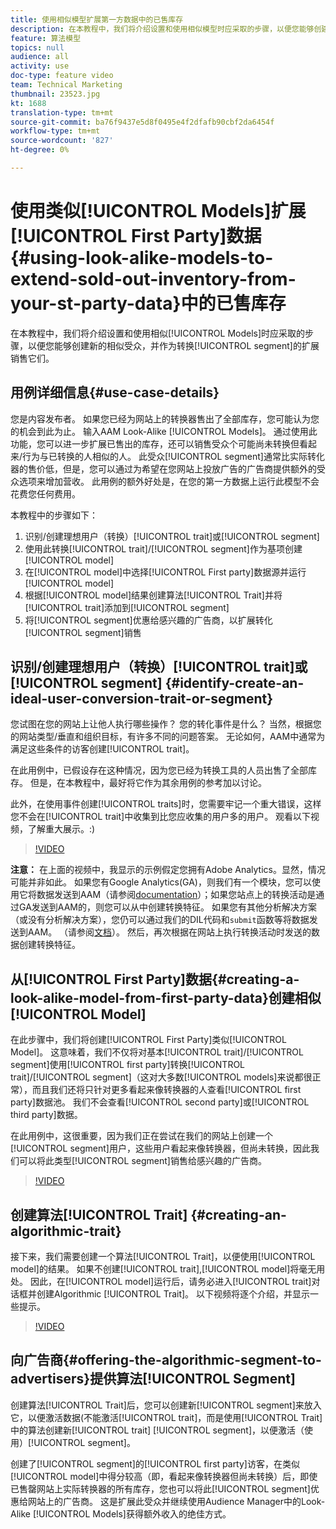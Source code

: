```yaml
---
title: 使用相似模型扩展第一方数据中的已售库存
description: 在本教程中，我们将介绍设置和使用相似模型时应采取的步骤，以便您能够创建新的相似受众，并将它们作为转化细分的扩展进行销售。
feature: 算法模型
topics: null
audience: all
activity: use
doc-type: feature video
team: Technical Marketing
thumbnail: 23523.jpg
kt: 1688
translation-type: tm+mt
source-git-commit: ba76f9437e5d8f0495e4f2dfafb90cbf2da6454f
workflow-type: tm+mt
source-wordcount: '827'
ht-degree: 0%

---
```



# 使用类似[!UICONTROL Models]扩展[!UICONTROL First Party]数据{#using-look-alike-models-to-extend-sold-out-inventory-from-your-st-party-data}中的已售库存

在本教程中，我们将介绍设置和使用相似[!UICONTROL Models]时应采取的步骤，以便您能够创建新的相似受众，并作为转换[!UICONTROL segment]的扩展销售它们。

## 用例详细信息{#use-case-details}

您是内容发布者。 如果您已经为网站上的转换器售出了全部库存，您可能认为您的机会到此为止。 输入AAM Look-Alike [!UICONTROL Models]。 通过使用此功能，您可以进一步扩展已售出的库存，还可以销售受众个可能尚未转换但看起来/行为与已转换的人相似的人。 此受众[!UICONTROL segment]通常比实际转化器的售价低，但是，您可以通过为希望在您网站上投放广告的广告商提供额外的受众选项来增加营收。 此用例的额外好处是，在您的第一方数据上运行此模型不会花费您任何费用。

本教程中的步骤如下：

1. 识别/创建理想用户（转换）[!UICONTROL trait]或[!UICONTROL segment]
1. 使用此转换[!UICONTROL trait]/[!UICONTROL segment]作为基项创建[!UICONTROL model]
1. 在[!UICONTROL model]中选择[!UICONTROL First party]数据源并运行[!UICONTROL model]
1. 根据[!UICONTROL model]结果创建算法[!UICONTROL Trait]并将[!UICONTROL trait]添加到[!UICONTROL segment]
1. 将[!UICONTROL segment]优惠给感兴趣的广告商，以扩展转化[!UICONTROL segment]销售

## 识别/创建理想用户（转换）[!UICONTROL trait]或[!UICONTROL segment] {#identify-create-an-ideal-user-conversion-trait-or-segment}

您试图在您的网站上让他人执行哪些操作？ 您的转化事件是什么？ 当然，根据您的网站类型/垂直和组织目标，有许多不同的问题答案。 无论如何，AAM中通常为满足这些条件的访客创建[!UICONTROL trait]。

在此用例中，已假设存在这种情况，因为您已经为转换工具的人员出售了全部库存。 但是，在本教程中，最好将它作为其余用例的参考加以讨论。

此外，在使用事件创建[!UICONTROL traits]时，您需要牢记一个重大错误，这样您不会在[!UICONTROL trait]中收集到比您应收集的用户多的用户。 观看以下视频，了解重大展示。:)

>[!VIDEO](https://video.tv.adobe.com/v/23431/?quality=12)

**注意：** 在上面的视频中，我显示的示例假定您拥有Adobe Analytics。显然，情况可能并非如此。 如果您有Google Analytics(GA)，则我们有一个模块，您可以使用它将数据发送到AAM（请参阅[documentation](https://marketing.adobe.com/resources/help/en_US/aam/dil-google-universal-analytics.html)）；如果您站点上的转换活动是通过GA发送到AAM的，则您可以从中创建转换特征。 如果您有其他分析解决方案（或没有分析解决方案），您仍可以通过我们的DIL代码和`submit`函数等将数据发送到AAM。 （请参阅[文档](https://marketing.adobe.com/resources/help/en_US/aam/c_dil.html)）。 然后，再次根据在网站上执行转换活动时发送的数据创建转换特征。

## 从[!UICONTROL First Party]数据{#creating-a-look-alike-model-from-first-party-data}创建相似[!UICONTROL Model]

在此步骤中，我们将创建[!UICONTROL First Party]类似[!UICONTROL Model]。 这意味着，我们不仅将对基本[!UICONTROL trait]/[!UICONTROL segment]使用[!UICONTROL first party]转换[!UICONTROL trait]/[!UICONTROL segment]（这对大多数[!UICONTROL models]来说都很正常），而且我们还将只针对更多看起来像转换器的人查看[!UICONTROL first party]数据池。 我们不会查看[!UICONTROL second party]或[!UICONTROL third party]数据。

在此用例中，这很重要，因为我们正在尝试在我们的网站上创建一个[!UICONTROL segment]用户，这些用户看起来像转换器，但尚未转换，因此我们可以将此类型[!UICONTROL segment]销售给感兴趣的广告商。

>[!VIDEO](https://video.tv.adobe.com/v/23504/?quality-12)

## 创建算法[!UICONTROL Trait] {#creating-an-algorithmic-trait}

接下来，我们需要创建一个算法[!UICONTROL Trait]，以便使用[!UICONTROL model]的结果。 如果不创建[!UICONTROL trait],[!UICONTROL model]将毫无用处。 因此，在[!UICONTROL model]运行后，请务必进入[!UICONTROL trait]对话框并创建Algorithmic [!UICONTROL Trait]。 以下视频将逐个介绍，并显示一些提示。

>[!VIDEO](https://video.tv.adobe.com/v/23523/?quality=12)

## 向广告商{#offering-the-algorithmic-segment-to-advertisers}提供算法[!UICONTROL Segment]

创建算法[!UICONTROL Trait]后，您可以创建新[!UICONTROL segment]来放入它，以便激活数据(不能激活[!UICONTROL trait]，而是使用[!UICONTROL Trait]中的算法创建新[!UICONTROL trait] [!UICONTROL segment]，以便激活（使用）[!UICONTROL segment]。

创建了[!UICONTROL segment]的[!UICONTROL first party]访客，在类似[!UICONTROL model]中得分较高（即，看起来像转换器但尚未转换）后，即使已售罄网站上实际转换器的所有库存，您也可以将此[!UICONTROL segment]优惠给网站上的广告商。 这是扩展此受众并继续使用Audience Manager中的Look-Alike [!UICONTROL Models]获得额外收入的绝佳方式。
